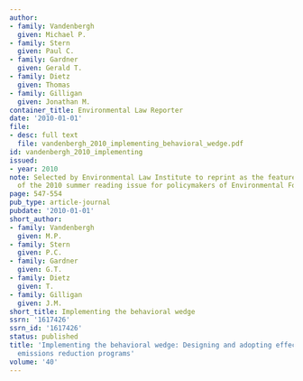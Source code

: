 ```yaml
---
author:
- family: Vandenbergh
  given: Michael P.
- family: Stern
  given: Paul C.
- family: Gardner
  given: Gerald T.
- family: Dietz
  given: Thomas
- family: Gilligan
  given: Jonathan M.
container_title: Environmental Law Reporter
date: '2010-01-01'
file:
- desc: full text
  file: vandenbergh_2010_implementing_behavioral_wedge.pdf
id: vandenbergh_2010_implementing
issued:
- year: 2010
note: Selected by Environmental Law Institute to reprint as the featured cover story
  of the 2010 summer reading issue for policymakers of Environmental Forum.
page: 547-554
pub_type: article-journal
pubdate: '2010-01-01'
short_author:
- family: Vandenbergh
  given: M.P.
- family: Stern
  given: P.C.
- family: Gardner
  given: G.T.
- family: Dietz
  given: T.
- family: Gilligan
  given: J.M.
short_title: Implementing the behavioral wedge
ssrn: '1617426'
ssrn_id: '1617426'
status: published
title: 'Implementing the behavioral wedge: Designing and adopting effective carbon
  emissions reduction programs'
volume: '40'
---
```

